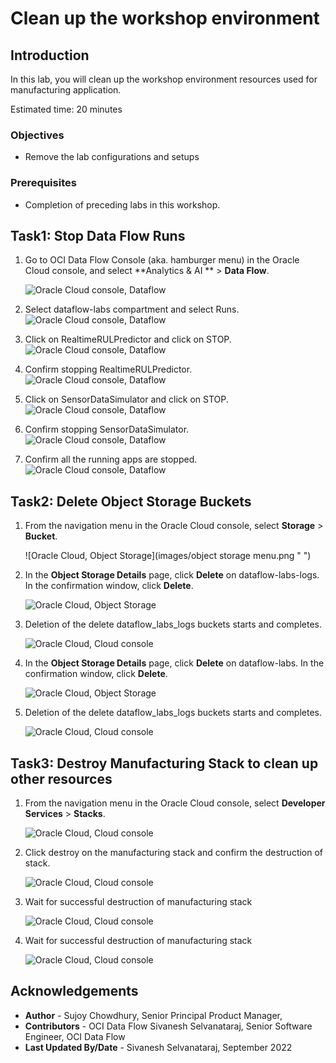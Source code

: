 # Clean up the workshop environment

## Introduction

In this lab, you will clean up the workshop environment resources used for manufacturing application.

Estimated time: 20 minutes

### Objectives

* Remove the lab configurations and setups

### Prerequisites

* Completion of preceding labs in this workshop.

## Task1: Stop Data Flow Runs

1. Go to OCI Data Flow Console (aka. hamburger menu) in the Oracle Cloud console, and select **Analytics & AI ** > **Data Flow**.

   ![Oracle Cloud console, Dataflow](images/dataflow-menu.png " ")

2. Select dataflow-labs compartment and select Runs.
   ![Oracle Cloud console, Dataflow](images/runs-compartment.png " ")

3. Click on RealtimeRULPredictor and click on STOP.
   ![Oracle Cloud console, Dataflow](images/predictor_stopping.png " ")

4. Confirm stopping RealtimeRULPredictor.
   ![Oracle Cloud console, Dataflow](images/confirm_predictor_stop.png " ")

5. Click on SensorDataSimulator and click on STOP.
   ![Oracle Cloud console, Dataflow](images/simulator_stopping.png " ")

6. Confirm stopping SensorDataSimulator.
   ![Oracle Cloud console, Dataflow](images/confirm_simulator_stop.png " ")

7. Confirm all the running apps are stopped.
   ![Oracle Cloud console, Dataflow](images/stop-runs.png " ")



## Task2: Delete Object Storage Buckets

1. From the navigation menu in the Oracle Cloud console, select **Storage** > **Bucket**.

    ![Oracle Cloud, Object Storage](images/object storage menu.png " ")

2. In the **Object Storage Details** page, click **Delete** on dataflow-labs-logs. In the confirmation window, click **Delete**.

   ![Oracle Cloud, Object Storage](images/delete_logs_bucket.png " ")   

3. Deletion of the delete dataflow_labs_logs buckets starts and completes.

    ![Oracle Cloud, Cloud console](images/delete_logs_success.png " ")    

4. In the **Object Storage Details** page, click **Delete** on dataflow-labs. In the confirmation window, click **Delete**.

   ![Oracle Cloud, Object Storage](images/delete_dataflow_labs.png " ")

5. Deletion of the delete dataflow_labs_logs buckets starts and completes.

   ![Oracle Cloud, Cloud console](images/delete_dataflow_labs_success.png " ")



## Task3: Destroy Manufacturing Stack to clean up other resources

1. From the navigation menu in the Oracle Cloud console, select **Developer Services** > **Stacks**. 

    ![Oracle Cloud, Cloud console](images/stack-menu.png " ")       

2. Click destroy on the manufacturing stack and confirm the destruction of stack.

    ![Oracle Cloud, Cloud console](images/destroy_click.png " ")    

3. Wait for successful destruction of manufacturing stack

   ![Oracle Cloud, Cloud console](images/destroy_progress.png " ")

4. Wait for successful destruction of manufacturing stack

   ![Oracle Cloud, Cloud console](images/destroy_succeeded.png " ")

## Acknowledgements
- **Author** - Sujoy Chowdhury, Senior Principal Product Manager,
- **Contributors** - OCI Data Flow Sivanesh Selvanataraj, Senior Software Engineer, OCI Data Flow
- **Last Updated By/Date** - Sivanesh Selvanataraj, September 2022
